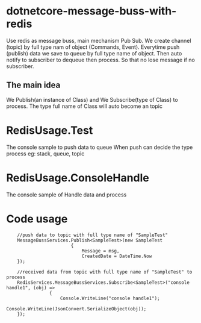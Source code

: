 # dotnetcore-message-buss-with-redis
Use redis as message buss, main mechanism Pub Sub. We create channel (topic) by full type nam of object (Commands, Event). Everytime push (publish) data we save to queue by full type name of object. Then auto notify to subscriber to dequeue then process. So that no lose message if no subscriber. 

## The main idea
We Publish(an instance of Class) and We Subscribe(type of Class) to process. The type full name of Class will auto become an topic

# RedisUsage.Test
The console sample to push data to queue
When push can decide the type process eg: stack, queue, topic

# RedisUsage.ConsoleHandle
The console sample of Handle data and process

# Code usage

        //push data to topic with full type name of "SampleTest"
        MessageBussServices.Publish<SampleTest>(new SampleTest
                            {
                                Message = msg,
                                CreatedDate = DateTime.Now
        });
  
        //received data from topic with full type name of "SampleTest" to process
        RedisServices.MessageBussServices.Subscribe<SampleTest>("console handle1", (obj) =>
                    {
                        Console.WriteLine("console handle1");
                        Console.WriteLine(JsonConvert.SerializeObject(obj));
        });
